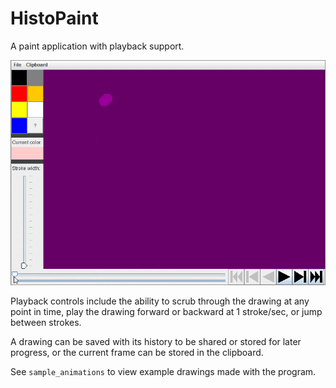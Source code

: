# HistoPaint

A paint application with playback support.

![Visual recording of scrubbing through a drawing](preview.gif)

Playback controls include the ability to scrub through the drawing at any point
in time, play the drawing forward or backward at 1 stroke/sec, or jump between
strokes.

A drawing can be saved with its history to be shared or stored for later
progress, or the current frame can be stored in the clipboard.

See `sample_animations` to view example drawings made with the program.
